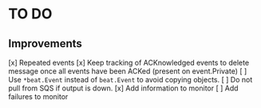 TO DO
=====

Improvements
------------
[x] Repeated events
[x] Keep tracking of ACKnowledged events to delete message once all events have been ACKed (present on event.Private)
[ ] Use `*beat.Event` instead of `beat.Event` to avoid copying objects.
[ ] Do not pull from SQS if output is down.
[x] Add information to monitor
[ ] Add failures to monitor
